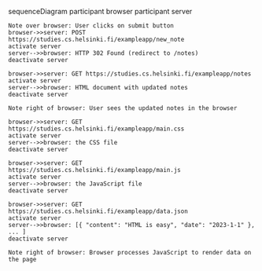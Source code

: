sequenceDiagram
    participant browser
    participant server

    Note over browser: User clicks on submit button
    browser->>server: POST https://studies.cs.helsinki.fi/exampleapp/new_note
    activate server
    server-->>browser: HTTP 302 Found (redirect to /notes)
    deactivate server

    browser->>server: GET https://studies.cs.helsinki.fi/exampleapp/notes
    activate server
    server-->>browser: HTML document with updated notes
    deactivate server

    Note right of browser: User sees the updated notes in the browser

    browser->>server: GET https://studies.cs.helsinki.fi/exampleapp/main.css
    activate server
    server-->>browser: the CSS file
    deactivate server

    browser->>server: GET https://studies.cs.helsinki.fi/exampleapp/main.js
    activate server
    server-->>browser: the JavaScript file
    deactivate server

    browser->>server: GET https://studies.cs.helsinki.fi/exampleapp/data.json
    activate server
    server-->>browser: [{ "content": "HTML is easy", "date": "2023-1-1" }, ... ]
    deactivate server

    Note right of browser: Browser processes JavaScript to render data on the page
